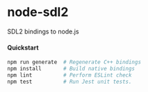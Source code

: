 # node-sdl2

SDL2 bindings to node.js

#### Quickstart

```bash
npm run generate  # Regenerate C++ bindings
npm install       # Build native bindings
npm lint          # Perform ESLint check
npm test          # Run Jest unit tests.
```
